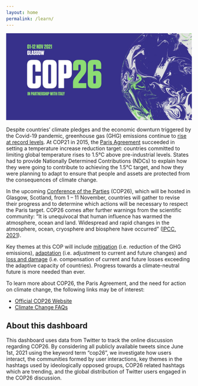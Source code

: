 ```yaml
---
layout: home
permalink: /learn/
---
```


![](/assets/graph/cop26.png)

Despite countries’ climate pledges and the economic downturn triggered by the Covid-19 pandemic, greenhouse gas (GHG) emissions continue to [rise at record levels](https://www.bloomberg.com/news/articles/2021-10-25/un-says-world-on-course-to-warm-2-7-c-based-on-current-plans?utm_campaign=Carbon%20Brief%20Daily%20Briefing&utm_content=20211026&utm_medium=email&utm_source=Revue%20Daily). At COP21 in 2015, the [Paris Agreement](https://unfccc.int/process-and-meetings/the-paris-agreement/the-paris-agreement) succeeded in setting a temperature increase reduction target: countries committed to limiting global temperature rises to 1.5°C above pre-industrial levels. States had to provide Nationally Determined Contributions (NDCs) to explain how they were going to contribute to achieving the 1.5°C target, and how they were planning to adapt to ensure that people and assets are protected from the consequences of climate change. 

In the upcoming [Conference of the Parties](https://ukcop26.org/) (COP26), which will be hosted in Glasgow, Scotland, from 1 – 11 November, countries will gather to revise their progress and to determine which actions will be necessary to respect the Paris target. COP26 comes after further warnings from the scientific community: “It is unequivocal that human influence has warmed the atmosphere, ocean and land. Widespread and rapid changes in the atmosphere, ocean, cryosphere and biosphere have occurred” ([IPCC, 2021](https://www.ipcc.ch/report/ar6/wg1/downloads/report/IPCC_AR6_WGI_SPM.pdf)).

Key themes at this COP will include [mitigation](https://www.eea.europa.eu/help/faq/what-is-the-difference-between#:~:text=In%20essence%2C%20adaptation%20can%20be,(GHG)%20into%20the%20atmosphere.) (i.e. reduction of the GHG emissions), [adaptation](https://www.ipcc.ch/site/assets/uploads/2018/02/WGIIAR5-Chap14_FINAL.pdf) (i.e. adjustment to current and future changes) and [loss and damage](http://www.climate-loss-damage.eu/wp-content/uploads/2021/10/LD_NDC_PB.pdf) (i.e. compensation of current and future losses exceeding the adaptive capacity of countries). Progress towards a climate-neutral future is more needed than ever.

To learn more about COP26, the Paris Agreement, and the need for action on climate change, the following links may be of interest:
*   [Official COP26 Website](https://ukcop26.org/)
*   [Climate Change FAQs](https://www.imperial.ac.uk/grantham/publications/climate-change-faqs/how-and-when-do-we-need-to-act-on-climate-change-/) 

<h2>About this dashboard</h2>

This dashboard uses data from Twitter to track the online discussion regarding COP26. By considering all publicly available tweets since June 1st, 2021 using the keyword term “cop26”, we investigate how users interact, the communities formed by user interactions, key themes in the hashtags used by ideologically opposed groups, COP26 related hashtags which are trending, and the global distribution of Twitter users engaged in the COP26 discussion. 


